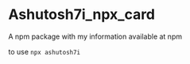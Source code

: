 # Ashutosh7i_npx_card
A npm package with my information available at npm

to use
```npx ashutosh7i```
